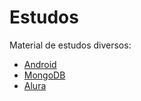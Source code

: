 # Estudos

Material de estudos diversos:

- [Android](https://github.com/ingrid-santos/ESTUDOS/tree/master/Android)
- [MongoDB](https://github.com/ingrid-santos/ESTUDOS/tree/master/MongoDB)
- [Alura](https://github.com/ingrid-santos/ESTUDOS/tree/master/Alura)